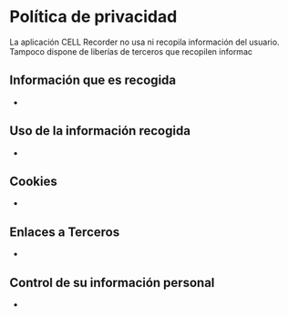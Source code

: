 # Política de privacidad

La aplicación CELL Recorder no usa ni recopila información del usuario. Tampoco dispone de liberías de terceros que recopilen informac

## Información que es recogida
-

## Uso de la información recogida
-

## Cookies
-

## Enlaces a Terceros
-

## Control de su información personal
-
